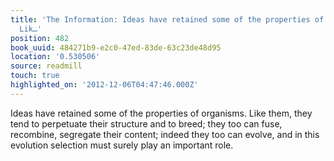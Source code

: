 ```yaml
---
title: 'The Information: Ideas have retained some of the properties of organisms.
  Lik…'
position: 482
book_uuid: 484271b9-e2c0-47ed-83de-63c23de48d95
location: '0.530506'
source: readmill
touch: true
highlighted_on: '2012-12-06T04:47:46.000Z'
---
```


Ideas have retained some of the properties of organisms. Like them, they tend to perpetuate their structure and to breed; they too can fuse, recombine, segregate their content; indeed they too can evolve, and in this evolution selection must surely play an important role.